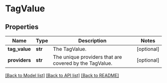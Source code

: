 # TagValue

## Properties
Name | Type | Description | Notes
------------ | ------------- | ------------- | -------------
**tag_value** | **str** | The TagValue. | [optional] 
**providers** | **str** | The unique providers that are covered by the TagValue. | [optional] 

[[Back to Model list]](../README.md#documentation-for-models) [[Back to API list]](../README.md#documentation-for-api-endpoints) [[Back to README]](../README.md)


